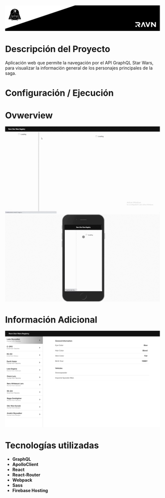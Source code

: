 ![RAVN challenge cover](./src/assets/img/cover.png)

# Descripción del Proyecto
Aplicación web que permite la navegación por el API GraphQL Star Wars, para visualizar la información general de los personajes principales de la saga.

# Configuración / Ejecución

# Ovwerview
![](./src/assets/img/view-app.gif)
![](./src/assets/img/view-app-mobile.gif)

# Información Adicional
![](./src/assets/img/prototype.png)




# Tecnologías utilizadas
- **GraphQL**
- **ApolloClient**
- **React**
- **React-Router**
- **Webpack**
- **Sass**
- **Firebase Hosting**